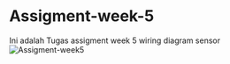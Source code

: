 # Assigment-week-5

Ini adalah Tugas assigment week 5 wiring diagram sensor
![Assigment-week5](Assigment-week5.PNG)